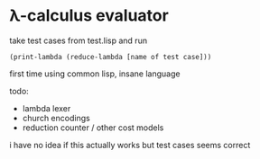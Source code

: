 # λ-calculus evaluator

take test cases from test.lisp and run

```(print-lambda (reduce-lambda [name of test case]))```

first time using common lisp, insane language

todo: 
- lambda lexer
- church encodings
- reduction counter / other cost models

i have no idea if this actually works but test cases seems correct